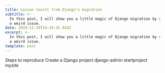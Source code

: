 ```yaml
---
title: Lesson learnt from Django's migration
subtitle: >-
  In this post, I will show you a little magic of Django migration by resolving
  a weird issue.
date: 2019-11-29T14:24:41.818Z
excerpt: >-
  In this post, I will show you a little magic of Django migration by resolving
  a weird issue.
template: post
---
```

Steps to reproduce
Create a Django project
django-admin startproject mysite
